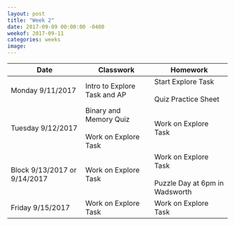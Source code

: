 ```yaml
---
layout: post
title: "Week 2"
date: 2017-09-09 00:00:00 -0400
weekof: 2017-09-11
categories: weeks
image:
---
```


|Date                        |Classwork|Homework|
|----------------------------|---------|--------|
|Monday 9/11/2017            | Intro to Explore Task and AP | Start Explore Task <br><br> Quiz Practice Sheet |
|Tuesday 9/12/2017           | Binary and Memory Quiz <br><br> Work on Explore Task | Work on Explore Task |
|Block 9/13/2017 or 9/14/2017| Work on Explore Task | Work on Explore Task <br><br> Puzzle Day at 6pm in Wadsworth|
|Friday 9/15/2017            | Work on Explore Task | Work on Explore Task |
